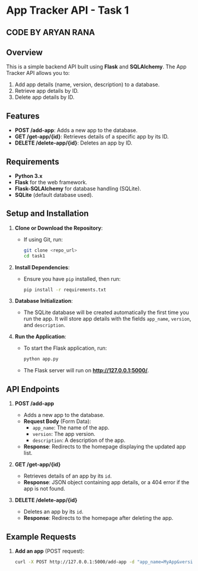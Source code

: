 # App Tracker API - Task 1
## CODE BY ARYAN RANA
## Overview

This is a simple backend API built using **Flask** and **SQLAlchemy**. The App Tracker API allows you to:

1. Add app details (name, version, description) to a database.
2. Retrieve app details by ID.
3. Delete app details by ID.

## Features

- **POST /add-app**: Adds a new app to the database.
- **GET /get-app/{id}**: Retrieves details of a specific app by its ID.
- **DELETE /delete-app/{id}**: Deletes an app by ID.

## Requirements

- **Python 3.x**
- **Flask** for the web framework.
- **Flask-SQLAlchemy** for database handling (SQLite).
- **SQLite** (default database used).

## Setup and Installation

1. **Clone or Download the Repository**:
   - If using Git, run:
     ```bash
     git clone <repo_url>
     cd task1
     ```

2. **Install Dependencies**:
   - Ensure you have `pip` installed, then run:
     ```bash
     pip install -r requirements.txt
     ```

3. **Database Initialization**:
   - The SQLite database will be created automatically the first time you run the app. It will store app details with the fields `app_name`, `version`, and `description`.

4. **Run the Application**:
   - To start the Flask application, run:
     ```bash
     python app.py
     ```
   - The Flask server will run on **http://127.0.0.1:5000/**.

## API Endpoints

1. **POST /add-app**
   - Adds a new app to the database.
   - **Request Body** (Form Data):
     - `app_name`: The name of the app.
     - `version`: The app version.
     - `description`: A description of the app.
   - **Response**: Redirects to the homepage displaying the updated app list.

2. **GET /get-app/{id}**
   - Retrieves details of an app by its `id`.
   - **Response**: JSON object containing app details, or a 404 error if the app is not found.

3. **DELETE /delete-app/{id}**
   - Deletes an app by its `id`.
   - **Response**: Redirects to the homepage after deleting the app.

## Example Requests

1. **Add an app** (POST request):
   ```bash
   curl -X POST http://127.0.0.1:5000/add-app -d "app_name=MyApp&version=1.0&description=A sample app"
